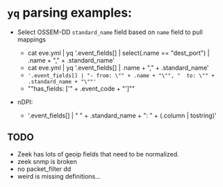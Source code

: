 # `yq` parsing examples:
- Select OSSEM-DD `standard_name` field based on `name` field to pull mappings
	- cat eve.yml | yq '.event_fields[] | select(.name == "dest_port") | .name + "," + .standard_name'
	- cat eve.yml | yq '.event_fields[] | .name + "," + .standard_name'
	- `'.event_fields[] | "- from: \"" + .name + "\"", "  to: \"" + .standard_name + "\""'`
	- "\"has_fields: ['\" + .event_code + \"']\""

- nDPI:
	- '.event_fields[] | "          " + .standard_name + ": " + (.column | tostring)'

## TODO
- Zeek has lots of geoip fields that need to be normalized.
- zeek snmp is broken
- no packet_filter dd
- weird is missing definitions...
